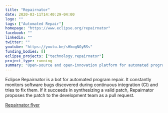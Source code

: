 ```yaml
---
title: "Repairnator"
date: 2020-03-11T14:40:29-04:00
logo: ""
tags: ["Automated Repair"]
homepage: "https://www.eclipse.org/repairnator"
facebook: ""
linkedin: ""
twitter: ""
youtube: "https://youtu.be/sHkogNGyBSs"
funding_bodies: []
eclipse_projects: ["technology.repairnator"]
project_type: running
summary: "Open-source and open-innovation platform for automated program repair between academia and research"
---
```

Eclipse Repairnator is a bot for automated program repair. It constantly monitors software bugs discovered during continuous integration (CI) and tries to fix them. If it succeeds in synthesizing a valid patch, Repairnator proposes the patch to the development team as a pull request.

[Repairnator flyer](https://github.com/eclipse/repairnator)
